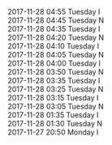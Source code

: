 2017-11-28 04:55 Tuesday  I  
2017-11-28 04:45 Tuesday  N  
2017-11-28 04:35 Tuesday  I  
2017-11-28 04:20 Tuesday  N  
2017-11-28 04:10 Tuesday  I  
2017-11-28 04:05 Tuesday  N  
2017-11-28 04:00 Tuesday  I  
2017-11-28 03:50 Tuesday  N  
2017-11-28 03:35 Tuesday  I  
2017-11-28 03:25 Tuesday  N  
2017-11-28 03:15 Tuesday  I  
2017-11-28 03:05 Tuesday  N  
2017-11-28 01:35 Tuesday  I  
2017-11-28 01:30 Tuesday  N  
2017-11-27 20:50 Monday  I  
